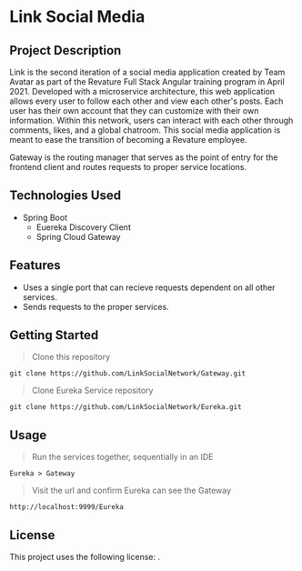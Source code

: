 # Link Social Media

## Project Description
Link is the second iteration of a social media application created by Team Avatar as part of the Revature Full Stack Angular training program in April 2021. Developed with a microservice architecture, this web application allows every user to follow each other and view each other's posts. Each user has their own account that they can customize with their own information. Within this network, users can interact with each other through comments, likes, and a global chatroom. This social media application is meant to ease the transition of becoming a Revature employee.

Gateway is the routing manager that serves as the point of entry for the frontend client and routes requests to proper service locations.

## Technologies Used

- Spring Boot
	- Euereka Discovery Client
	- Spring Cloud Gateway

## Features

- Uses a single port that can recieve requests dependent on all other services.
- Sends requests to the proper services.

## Getting Started
   
> Clone this repository
```
git clone https://github.com/LinkSocialNetwork/Gateway.git
```

> Clone Eureka Service repository
```
git clone https://github.com/LinkSocialNetwork/Eureka.git
```

## **Usage**

> Run the services together, sequentially in an IDE
```
Eureka > Gateway
```

> Visit the url and confirm Eureka can see the Gateway
```
http://localhost:9999/Eureka
```

## **License**

This project uses the following license: [<The MIT License>](https://www.mit.edu/~amini/LICENSE.md).
